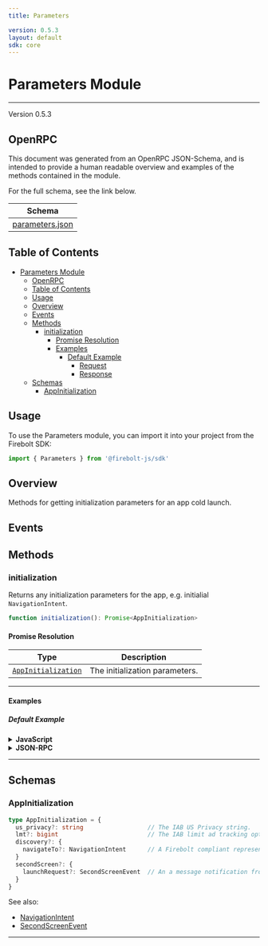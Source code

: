 ```yaml
---
title: Parameters

version: 0.5.3
layout: default
sdk: core
---
```


# Parameters Module
---
Version 0.5.3

## OpenRPC
This document was generated from an OpenRPC JSON-Schema, and is intended to provide a human readable overview and examples of the methods contained in the module.

For the full schema, see the link below.

| Schema |
|--------|
| [parameters.json](https://github.com/rdkcentral/firebolt-core-sdk/blob/main/src/modules/parameters.json) |


## Table of Contents
- [Parameters Module](#parameters-module)
  - [OpenRPC](#openrpc)
  - [Table of Contents](#table-of-contents)
  - [Usage](#usage)
  - [Overview](#overview)
  - [Events](#events)
  - [Methods](#methods)
    - [initialization](#initialization)
      - [Promise Resolution](#promise-resolution)
      - [Examples](#examples)
        - [Default Example](#default-example)
          - [Request](#request)
          - [Response](#response)
  - [Schemas](#schemas)
    - [AppInitialization](#appinitialization)

<span></span>

## Usage
To use the Parameters module, you can import it into your project from the Firebolt SDK:

```javascript
import { Parameters } from '@firebolt-js/sdk'
```
## Overview
Methods for getting initialization parameters for an app cold launch.

## Events


## Methods
### initialization
Returns any initialization parameters for the app, e.g. initialial `NavigationIntent`.

```typescript
function initialization(): Promise<AppInitialization>
```
#### Promise Resolution

| Type | Description |
| ---- | ----------- |
| [`AppInitialization`](#appinitialization) | The initialization parameters. |


---

#### Examples

##### Default Example
<details>
  <summary><b>JavaScript</b></summary>

```javascript
import { Parameters } from '@firebolt-js/sdk'

Parameters.initialization()
    .then(init => {
        console.log(init)
    })
```
Value of `init`

```javascript
{
  "lmt": 0,
  "us_privacy": "1-Y-",
  "discovery": {
    "navigateTo": {
      "action": "entity",
      "data": {
        "entityId": "abc"
      },
      "context": {
        "source": "voice"
      }
    }
  }
}
```

</details>
<details>
  <summary><b>JSON-RPC</b></summary>

###### Request

```json
{
  "jsonrpc": "2.0",
  "id": 1,
  "method": "parameters.initialization",
  "params": {}
}
```

###### Response

```json
{
  "jsonrpc": "2.0",
  "id": 1,
  "result": {
    "lmt": 0,
    "us_privacy": "1-Y-",
    "discovery": {
      "navigateTo": {
        "action": "entity",
        "data": {
          "entityId": "abc"
        },
        "context": {
          "source": "voice"
        }
      }
    }
  }
}
```

</details>




---



## Schemas

### AppInitialization

```typescript
type AppInitialization = {
  us_privacy?: string                  // The IAB US Privacy string.
  lmt?: bigint                         // The IAB limit ad tracking opt out value.
  discovery?: {
    navigateTo?: NavigationIntent      // A Firebolt compliant representation of a user intention to navigate to a specific place in an app.
  }
  secondScreen?: {
    launchRequest?: SecondScreenEvent  // An a message notification from a second screen device
  }
}
```

See also: 

 - [NavigationIntent](../schemas/intents#/definitions/navigationintent)
 - [SecondScreenEvent](../schemas/secondscreen#/definitions/secondscreenevent)



---



